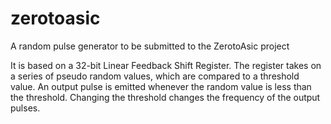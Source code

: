 # zerotoasic
A random pulse generator to be submitted to the ZerotoAsic project

It is based on a 32-bit Linear Feedback Shift Register. The register takes on a series of pseudo random values, which are compared to a threshold value. An output pulse is emitted whenever the random value is less than the threshold. Changing the threshold changes the frequency of the output pulses.
